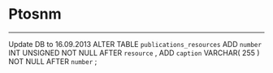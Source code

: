Ptosnm
=================
------------------------------------------------------------------------------------------------------------------------------------
Update DB to 16.09.2013
ALTER TABLE `publications_resources` ADD `number` INT UNSIGNED NOT NULL AFTER `resource` ,
ADD `caption` VARCHAR( 255 ) NOT NULL AFTER `number` ;